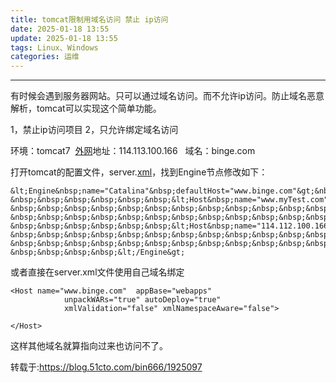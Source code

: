```yaml
---
title: tomcat限制用域名访问 禁止 ip访问
date: 2025-01-18 13:55
update: 2025-01-18 13:55
tags: Linux、Windows
categories: 运维
---
```



---
有时候会遇到服务器网站。只可以通过域名访问。而不允许ip访问。防止域名恶意解析，tomcat可以实现这个简单功能。

1，禁止ip访问项目 2，只允许绑定域名访问

环境：tomcat7  [外网](https://so.csdn.net/so/search?q=%E5%A4%96%E7%BD%91&spm=1001.2101.3001.7020)地址：114.113.100.166   域名：binge.com

打开tomcat的配置文件，server.[xml](https://so.csdn.net/so/search?q=xml&spm=1001.2101.3001.7020)，找到Engine节点修改如下：

```
&lt;Engine&nbsp;name="Catalina"&nbsp;defaultHost="www.binge.com"&gt;&nbsp;&nbsp;&nbsp;&nbsp;&nbsp;
&nbsp;&nbsp;&nbsp;&nbsp;&nbsp;&nbsp;&lt;Host&nbsp;name="www.myTest.com"&nbsp;&nbsp;appBase="webapps"
&nbsp;&nbsp;&nbsp;&nbsp;&nbsp;&nbsp;&nbsp;&nbsp;&nbsp;&nbsp;&nbsp;&nbsp;unpackWARs="true"&nbsp;autoDeploy="true"
&nbsp;&nbsp;&nbsp;&nbsp;&nbsp;&nbsp;&nbsp;&nbsp;&nbsp;&nbsp;&nbsp;&nbsp;xmlValidation="false"&nbsp;xmlNamespaceAware="false"/&gt;
&nbsp;&nbsp;&nbsp;&nbsp;&nbsp;&nbsp;&lt;Host&nbsp;name="114.112.100.166"&nbsp;&nbsp;appBase="ipapps"
&nbsp;&nbsp;&nbsp;&nbsp;&nbsp;&nbsp;&nbsp;&nbsp;&nbsp;&nbsp;&nbsp;&nbsp;unpackWARs="true"&nbsp;autoDeploy="true"
&nbsp;&nbsp;&nbsp;&nbsp;&nbsp;&nbsp;&nbsp;&nbsp;&nbsp;&nbsp;&nbsp;&nbsp;xmlValidation="false"&nbsp;xmlNamespaceAware="false"/&gt;
&nbsp;&nbsp;&nbsp;&nbsp;&lt;/Engine&gt;
```

或者直接在server.xml文件使用自己域名绑定
```
<Host name="www.binge.com"  appBase="webapps"  
            unpackWARs="true" autoDeploy="true"  
            xmlValidation="false" xmlNamespaceAware="false">

</Host>
```

这样其他域名就算指向过来也访问不了。

转载于:https://blog.51cto.com/bin666/1925097
